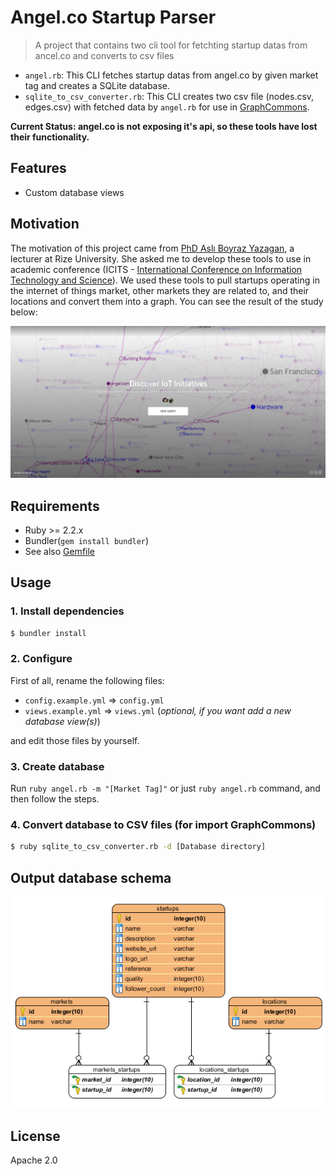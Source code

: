 # Angel.co Startup Parser
> A project that contains two cli tool for fetchting startup datas from ancel.co
> and converts to csv files

* `angel.rb`: This CLI fetches startup datas from angel.co by given market tag
  and creates a SQLite database.
* `sqlite_to_csv_converter.rb`: This CLI creates two csv file (nodes.csv,
  edges.csv) with fetched data by `angel.rb` for use in
  [GraphCommons](https://graphcommons.com).

**Current Status: angel.co is not exposing it's api, so these tools have lost
their functionality.**

## Features
* Custom database views

## Motivation
The motivation of this project came from [PhD Aslı Boyraz
Yazagan](https://avesis.erdogan.edu.tr/asli.yazagan), a lecturer at Rize
University. She asked me to develop these tools to use in academic conference
(ICITS - [International Conference on Information Technology and
Science](http://www.icits.org/)). We used these tools to pull startups operating
in the internet of things market, other markets they are related to, and their
locations and convert them into a graph. You can see the result of the study
below:

[![thumbnail](graphcommons-thumbnail.png)](https://graphcommons.com/graphs/8da5327d-7829-4dfe-b60b-4c0bda956b2a)

## Requirements
* Ruby >= 2.2.x
* Bundler(`gem install bundler`)
* See also [Gemfile](Gemfile)

## Usage
### 1. Install dependencies
```bash
$ bundler install
```
### 2. Configure
First of all, rename the following files:

* `config.example.yml` => `config.yml`
* `views.example.yml` => `views.yml` (*optional, if you want add a new database
  view(s)*)

and edit those files by yourself.

### 3. Create database
Run `ruby angel.rb -m "[Market Tag]"` or just `ruby angel.rb` command, and then
follow the steps.

### 4. Convert database to CSV files (for import GraphCommons)
```bash
$ ruby sqlite_to_csv_converter.rb -d [Database directory]
```

## Output database schema
![database schema](db_schema.png)

## License
Apache 2.0
